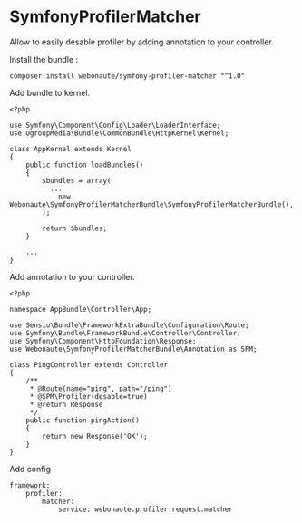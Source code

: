 # SymfonyProfilerMatcher
Allow to easily desable profiler by adding annotation to your controller.

Install the bundle :

```
composer install webonaute/symfony-profiler-matcher "^1.0"
```

Add bundle to kernel.

```
<?php

use Symfony\Component\Config\Loader\LoaderInterface;
use UgroupMedia\Bundle\CommonBundle\HttpKernel\Kernel;

class AppKernel extends Kernel
{
    public function loadBundles()
    {
        $bundles = array(
          ...
            new Webonaute\SymfonyProfilerMatcherBundle\SymfonyProfilerMatcherBundle(),
        );

        return $bundles;
    }

    ...
}

```

Add annotation to your controller.
```
<?php

namespace AppBundle\Controller\App;

use Sensio\Bundle\FrameworkExtraBundle\Configuration\Route;
use Symfony\Bundle\FrameworkBundle\Controller\Controller;
use Symfony\Component\HttpFoundation\Response;
use Webonaute\SymfonyProfilerMatcherBundle\Annotation as SPM;

class PingController extends Controller
{
    /**
     * @Route(name="ping", path="/ping")
     * @SPM\Profiler(desable=true)
     * @return Response
     */
    public function pingAction()
    {
        return new Response('OK');
    }
}
```

Add config

```
framework:
    profiler:
        matcher:
            service: webonaute.profiler.request.matcher
```
